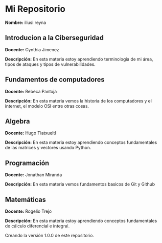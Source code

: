 # Mi Repositorio

**Nombre:** iliusi reyna

## Introducion a la Ciberseguridad ##
**Docente:** Cynthia Jimenez 

**Descripción:** En esta materia estoy aprendiendo terminología de mi área, tipos de ataques y tipos de vulnerabilidades. 

## Fundamentos de computadores
**Docente:** Rebeca Pantoja

**Descripción:** En esta materia vemos la historia de los computadores y el internet, el modelo OSI entre otras cosas.

## Algebra
**Docente:** Hugo Tlatxueltl

**Descripción:** En esta materia estoy aprendiendo conceptos fundamentales de las matrices y vectores usando Python.

## Programación
**Docente:** Jonathan Miranda 

**Descripción:** En esta materia vemos fundamentos basicos de Git y Github 

## Matemáticas
**Docente:** Rogelio Trejo

**Descripción:** En esta materia estoy aprendiendo conceptos fundamentales de cálculo diferencial e integral.

Creando la versión 1.0.0 de este repositorio.
